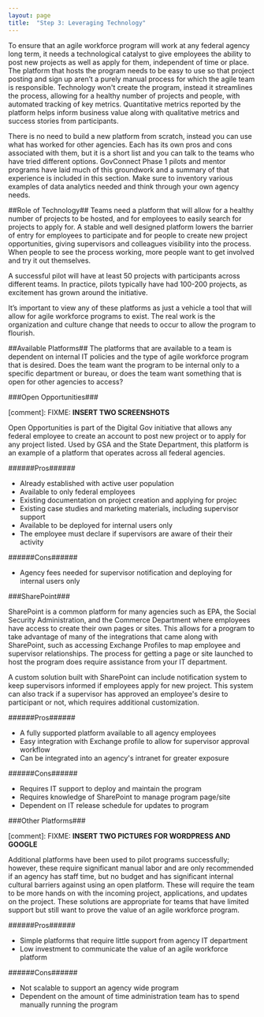 ```yaml
---
layout: page
title:  "Step 3: Leveraging Technology"
---
```

To ensure that an agile workforce program will work at any federal agency long term, it needs a technological catalyst to give employees the ability to post new projects as well as apply for them, independent of time or place.  The platform that hosts the program needs to be easy to use so that project posting and sign up aren’t a purely manual process for which the agile team is responsible. Technology won't create the program, instead it streamlines the process, allowing for a healthy number of projects and people, with automated tracking of key metrics.  Quantitative metrics reported by the platform helps inform business value along with qualitative metrics and success stories from participants.

There is no need to build a new platform from scratch, instead you can use what has worked for other agencies. Each has its own pros and cons associated with them, but it is a short list and you can talk to the teams who have tried different options.  GovConnect Phase 1 pilots and mentor programs have laid much of this groundwork and a summary of that experience is included in this section. Make sure to inventory various examples of data analytics needed and think through your own agency needs.

##Role of Technology##
Teams need a platform that will allow for a healthy number of projects to be hosted, and for employees to easily search for projects to apply for. A stable and well designed platform lowers the barrier of entry for employees to participate and for people to create new project opportunities, giving supervisors and colleagues visibility into the process. When people to see the process working, more people want to get involved and try it out themselves.

A successful pilot will have at least 50 projects with participants across different teams.  In practice, pilots typically have had 100-200 projects, as excitement has grown around the initiative.

It’s important to view any of these platforms as just a vehicle a tool that will allow for agile workforce programs to exist. The real work is the organization and culture change that needs to occur to allow the program to flourish.

##Available Platforms##
The platforms that are available to a team is dependent on internal IT policies and the type of agile workforce program that is desired. Does the team want the program to be internal only to a specific department or bureau, or does the team want something that is open for other agencies to access?

###Open Opportunities###

[comment]: FIXME: **INSERT TWO SCREENSHOTS**

Open Opportunities is part of the Digital Gov initiative that allows any federal employee to create an account to post new project or to apply for any project listed. Used by GSA and the State Department, this platform is an example of a platform that operates across all federal agencies.

######Pros######
* Already established with active user population
* Available to only federal employees
* Existing documentation on project creation and applying for projec
* Existing case studies and marketing materials, including supervisor support
* Available to be deployed for internal users only
* The employee must declare if  supervisors are aware of their their activity

######Cons######
* Agency fees needed for supervisor notification and deploying for internal users only

###SharePoint###

SharePoint is a common platform for many agencies such as EPA, the Social Security Administration, and the Commerce Department where employees have access to create their own pages or sites. This allows for a program to take advantage of many of the integrations that came along with SharePoint, such as accessing Exchange Profiles to map employee and supervisor relationships. The process for getting a page or site launched to host the program does require assistance from your IT department.

A custom solution built with SharePoint can include notification system to keep supervisors informed if employees apply for new project. This system can also track if a supervisor has approved an employee's desire to participant or not, which requires additional customization.

######Pros######
* A fully supported platform available to all agency employees
* Easy integration with Exchange profile to allow for supervisor approval workflow
* Can be integrated into an agency's intranet for greater exposure

######Cons######
* Requires IT support to deploy and maintain the program
* Requires knowledge of SharePoint to manage program page/site
* Dependent on IT release schedule for updates to program

###Other Platforms###

[comment]: FIXME: **INSERT TWO PICTURES FOR WORDPRESS AND GOOGLE**

Additional platforms have been used to pilot programs successfully; however, these require significant manual labor and are only recommended if an agency has staff time, but no budget and has significant internal cultural barriers against using an open platform. These will require the team to be more hands on with the incoming project, applications, and updates on the project. These solutions are appropriate for teams that have limited support but still want to prove the value of an agile workforce program.

######Pros######
* Simple platforms that require little support from agency IT department
* Low investment to communicate the value of an agile workforce platform

######Cons######
* Not scalable to support an agency wide program
* Dependent on the amount of time administration team has to spend manually running the program
